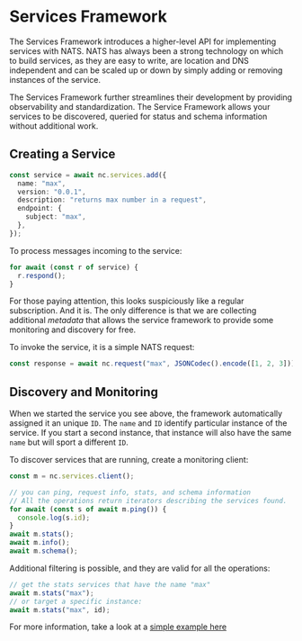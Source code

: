 # Services Framework

The Services Framework introduces a higher-level API for implementing services
with NATS. NATS has always been a strong technology on which to build services,
as they are easy to write, are location and DNS independent and can be scaled up
or down by simply adding or removing instances of the service.

The Services Framework further streamlines their development by providing
observability and standardization. The Service Framework allows your services to
be discovered, queried for status and schema information without additional
work.

## Creating a Service

```typescript
const service = await nc.services.add({
  name: "max",
  version: "0.0.1",
  description: "returns max number in a request",
  endpoint: {
    subject: "max",
  },
});
```

To process messages incoming to the service:

```typescript
for await (const r of service) {
  r.respond();
}
```

For those paying attention, this looks suspiciously like a regular subscription.
And it is. The only difference is that we are collecting additional _metadata_
that allows the service framework to provide some monitoring and discovery for
free.

To invoke the service, it is a simple NATS request:

```typescript
const response = await nc.request("max", JSONCodec().encode([1, 2, 3]));
```

## Discovery and Monitoring

When we started the service you see above, the framework automatically assigned
it an unique `ID`. The `name` and `ID` identify particular instance of the
service. If you start a second instance, that instance will also have the same
`name` but will sport a different `ID`.

To discover services that are running, create a monitoring client:

```typescript
const m = nc.services.client();

// you can ping, request info, stats, and schema information
// All the operations return iterators describing the services found.
for await (const s of await m.ping()) {
  console.log(s.id);
}
await m.stats();
await m.info();
await m.schema();
```

Additional filtering is possible, and they are valid for all the operations:

```typescript
// get the stats services that have the name "max"
await m.stats("max");
// or target a specific instance:
await m.stats("max", id);
```

For more information, take a look at a
[simple example here](examples/services/01_services.ts)
